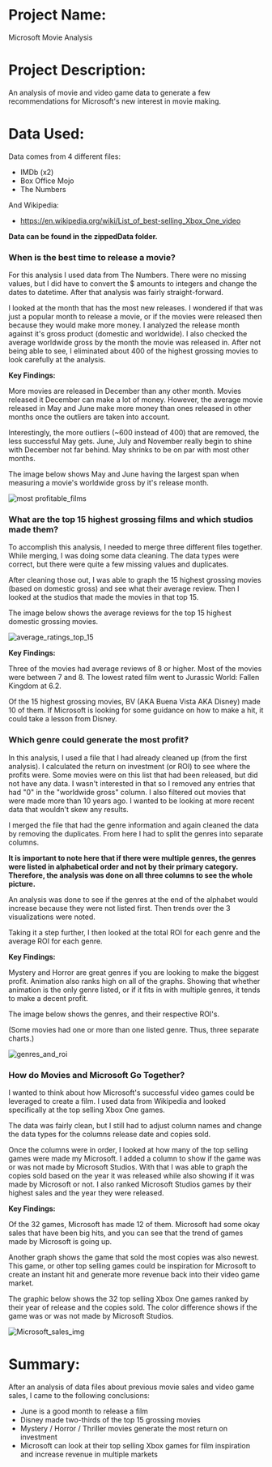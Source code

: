 # Project Name:

Microsoft Movie Analysis

# Project Description:

An analysis of movie and video game data to generate a few recommendations for Microsoft's new interest in movie making.

# Data Used:

Data comes from 4 different files:
* IMDb (x2)
* Box Office Mojo
* The Numbers

And Wikipedia:
* https://en.wikipedia.org/wiki/List_of_best-selling_Xbox_One_video

**Data can be found in the zippedData folder.**

### When is the best time to release a movie?

For this analysis I used data from The Numbers. There were no missing values, but I did have to convert the $ amounts to integers and change the dates to datetime. After that analysis was fairly straight-forward. 

I looked at the month that has the most new releases. I wondered if that was just a popular month to release a movie, or if the movies were released then because they would make more money.
I analyzed the release month against it's gross product (domestic and worldwide). I also checked the average worldwide gross by the month the movie was released in. After not being able to see, I eliminated about 400 of the highest grossing movies to look carefully at the analysis.


**Key Findings:**

More movies are released in December than any other month.
Movies released it December can make a lot of money.
However, the average movie released in May and June make more money than ones released in other months once the outliers are taken into account.

Interestingly, the more outliers (~600 instead of 400) that are removed, the less successful May gets. June, July and November really begin to shine with December not far behind. May shrinks to be on par with most other months.

The image below shows May and June having the largest span when measuring a movie's worldwide gross by it's release month.

![most profitable_films](images/Month-average.png)

### What are the top 15 highest grossing films and which studios made them?

To accomplish this analysis, I needed to merge three different files together.
While merging, I was doing some data cleaning. The data types were correct, but there were quite a few missing values and duplicates. 

After cleaning those out, I was able to graph the 15 highest grossing movies (based on domestic gross) and see what their average review. Then I looked at the studios that made the movies in that top 15.

The image below shows the average reviews for the top 15 highest domestic grossing movies.

![average_ratings_top_15](images/avg_ratings.png)

**Key Findings:**

Three of the movies had average reviews of 8 or higher. Most of the movies were between 7 and 8. The lowest rated film went to Jurassic World: Fallen Kingdom at 6.2.

Of the 15 highest grossing movies, BV (AKA Buena Vista AKA Disney) made 10 of them. If Microsoft is looking for some guidance on how to make a hit, it could take a lesson from Disney.

### Which genre could generate the most profit?

In this analysis, I used a file that I had already cleaned up (from the first analysis). I calculated the return on investment (or ROI) to see where the profits were. Some movies were on this list that had been released, but did not have any data. I wasn't interested in that so I removed any entries that had "0" in the "worldwide gross" column. I also filtered out movies that were made more than 10 years ago. I wanted to be looking at more recent data that wouldn't skew any results.

I merged the file that had the genre information and again cleaned the data by removing the duplicates. From here I had to split the genres into separate columns.

**It is important to note here that if there were multiple genres, the genres were listed in alphabetical order and not by their primary category. Therefore, the analysis was done on all three columns to see the whole picture.**

An analysis was done to see if the genres at the end of the alphabet would increase because they were not listed first. Then trends over the 3 visualizations were noted.

Taking it a step further, I then looked at the total ROI for each genre and the average ROI for each genre.

**Key Findings:**

Mystery and Horror are great genres if you are looking to make the biggest profit. Animation also ranks high on all of the graphs. Showing that whether animation is the only genre listed, or if it fits in with multiple genres, it tends to make a decent profit.

The image below shows the genres, and their respective ROI's.

(Some movies had one or more than one listed genre. Thus, three separate charts.)

![genres_and_roi](images/genre--roi.png)

### How do Movies and Microsoft Go Together?

I wanted to think about how Microsoft's successful video games could be leveraged to create a film. I used data from Wikipedia and looked specifically at the top selling Xbox One games.

The data was fairly clean, but I still had to adjust column names and change the data types for the columns release date and copies sold. 

Once the columns were in order, I looked at how many of the top selling games were made my Microsoft. I added a column to show if the game was or was not made by Microsoft Studios. With that I was able to graph the copies sold based on the year it was released while also showing if it was made by Microsoft or not. I also ranked Microsoft Studios games by their highest sales and the year they were released. 

**Key Findings:**

Of the 32 games, Microsoft has made 12 of them. Microsoft had some okay sales that have been big hits, and you can see that the trend of games made by Microsoft is going up. 

Another graph shows the game that sold the most copies was also newest. This game, or other top selling games could be inspiration for Microsoft to create an instant hit and generate more revenue back into their video game market.

The graphic below shows the 32 top selling Xbox One games ranked by their year of release and the copies sold. The color difference shows if the game was or was not made by Microsoft Studios.

![Microsoft_sales_img](images/Microsoft-top-selling.png)

# Summary:

After an analysis of data files about previous movie sales and video game sales, I came to the following conclusions:

* June is a good month to release a film
* Disney made two-thirds of the top 15 grossing movies
* Mystery / Horror / Thriller movies generate the most return on investment
* Microsoft can look at their top selling Xbox games for film inspiration and increase revenue in multiple markets
